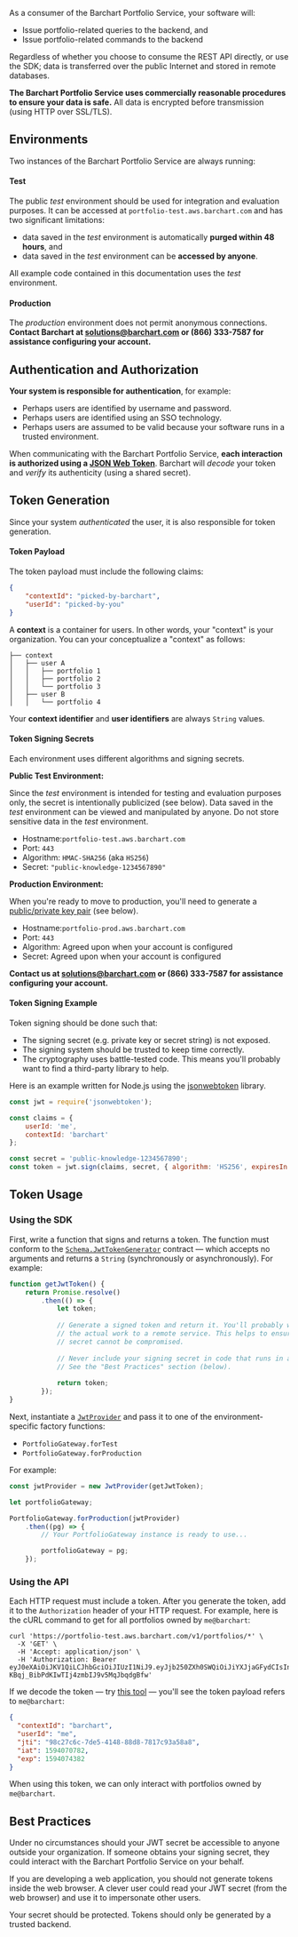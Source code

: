 As a consumer of the Barchart Portfolio Service, your software will:

* Issue portfolio-related queries to the backend, and
* Issue portfolio-related commands to the backend

Regardless of whether you choose to consume the REST API directly, or use the SDK; data is transferred over the public Internet and stored in remote databases.

**The Barchart Portfolio Service uses commercially reasonable procedures to ensure your data is safe.** All data is encrypted before transmission (using HTTP over SSL/TLS).

## Environments

Two instances of the Barchart Portfolio Service are always running:

#### Test

The public _test_ environment should be used for integration and evaluation purposes. It can be accessed at ```portfolio-test.aws.barchart.com``` and has two significant limitations:

* data saved in the _test_ environment is automatically **purged within 48 hours**, and
* data saved in the _test_ environment can be **accessed by anyone**.

All example code contained in this documentation uses the _test_ environment.

#### Production

The _production_ environment does not permit anonymous connections. **Contact Barchart at solutions@barchart.com or (866) 333-7587 for assistance configuring your account.**

## Authentication and Authorization

**Your system is responsible for authentication**, for example:

* Perhaps users are identified by username and password.
* Perhaps users are identified using an SSO technology.
* Perhaps users are assumed to be valid because your software runs in a trusted environment.

When communicating with the Barchart Portfolio Service, **each interaction is authorized using a [JSON Web Token](https://en.wikipedia.org/wiki/JSON_Web_Token)**. Barchart will _decode_ your token and _verify_ its authenticity (using a shared secret). 

## Token Generation

Since your system _authenticated_ the user, it is also responsible for token generation.

#### Token Payload

The token payload must include the following claims:

```json
{
	"contextId": "picked-by-barchart",
	"userId": "picked-by-you"
}
```

A **context** is a container for users. In other words, your "context" is your organization. You can your conceptualize a "context" as follows:

```text
├── context
│   ├── user A
│   │   ├── portfolio 1
│   │   ├── portfolio 2
│   │   └── portfolio 3
│   ├── user B
│   │   └── portfolio 4
```

Your **context identifier** and **user identifiers** are always ```String``` values.

#### Token Signing Secrets

Each environment uses different algorithms and signing secrets.

**Public Test Environment:**

Since the _test_ environment is intended for testing and evaluation purposes only, the secret is intentionally publicized (see below). Data saved in the _test_ environment can be viewed and manipulated by anyone. Do not store sensitive data in the _test_ environment.

* Hostname:```portfolio-test.aws.barchart.com```
* Port: ```443```
* Algorithm: ```HMAC-SHA256``` (aka ```HS256```)
* Secret: ```"public-knowledge-1234567890"```

**Production Environment:**

When you're ready to move to production, you'll need to generate a [public/private key pair](https://en.wikipedia.org/wiki/Public-key_cryptography) (see below).

* Hostname:```portfolio-prod.aws.barchart.com```
* Port: ```443```
* Algorithm: Agreed upon when your account is configured
* Secret: Agreed upon when your account is configured

**Contact us at solutions@barchart.com or (866) 333-7587 for assistance configuring your account.**

#### Token Signing Example

Token signing should be done such that:

* The signing secret (e.g. private key or secret string) is not exposed.
* The signing system should be trusted to keep time correctly.
* The cryptography uses battle-tested code. This means you'll probably want to find a third-party library to help.

Here is an example written for Node.js using the [jsonwebtoken](https://github.com/auth0/node-jsonwebtoken#readme) library.

```js
const jwt = require('jsonwebtoken');

const claims = {
	userId: 'me',
	contextId: 'barchart'
};

const secret = 'public-knowledge-1234567890';
const token = jwt.sign(claims, secret, { algorithm: 'HS256', expiresIn: '2 days' });
```

## Token Usage

### Using the SDK

First, write a function that signs and returns a token. The function must conform to the [```Schema.JwtTokenGenerator```](/content/sdk/lib-security?id=callbacksjwttokengenerator) contract — which accepts no arguments and returns a ```String``` (synchronously or asynchronously). For example:

```js
function getJwtToken() {
	return Promise.resolve()
		.then(() => {
			let token;
			
			// Generate a signed token and return it. You'll probably want to delegate
			// the actual work to a remote service. This helps to ensure your JWT signing
			// secret cannot be compromised.
			
			// Never include your signing secret in code that runs in a web browser.
			// See the "Best Practices" section (below).
			
			return token;
		});
}
```

Next, instantiate a [```JwtProvider```](/content/sdk/lib-security?id=jwtprovider) and pass it to one of the environment-specific factory functions:

* ```PortfolioGateway.forTest```
* ```PortfolioGateway.forProduction```

For example:

```js
const jwtProvider = new JwtProvider(getJwtToken);

let portfolioGateway;

PortfolioGateway.forProduction(jwtProvider)
	.then((pg) => {
		// Your PortfolioGateway instance is ready to use...

		portfolioGateway = pg;
	});
```

### Using the API

Each HTTP request must include a token. After you generate the token, add it to the ```Authorization``` header of your HTTP request. For example, here is the cURL command to get for all portfolios owned by ```me@barchart```:

```shell
curl 'https://portfolio-test.aws.barchart.com/v1/portfolios/*' \
  -X 'GET' \
  -H 'Accept: application/json' \
  -H 'Authorization: Bearer eyJ0eXAiOiJKV1QiLCJhbGciOiJIUzI1NiJ9.eyJjb250ZXh0SWQiOiJiYXJjaGFydCIsInVzZXJJZCI6Im1lIiwianRpIjoiOThjMjdjNmMtN2RlNS00MTQ4LTg4ZDgtNzgxN2M5M2E1OGE4IiwiaWF0IjoxNTk0MDcwNzgyLCJleHAiOjE1OTQwNzQzODJ9.Pm8O_SG-KBqj_BibPdKIwTIj4zmbIJ9v5MqJbqdgBfw'
```

If we decode the token — try [this tool](https://jwt.io/) — you'll see the token payload refers to ```me@barchart```:

```json
{
  "contextId": "barchart",
  "userId": "me",
  "jti": "98c27c6c-7de5-4148-88d8-7817c93a58a8",
  "iat": 1594070782,
  "exp": 1594074382
}
```

When using this token, we can only interact with portfolios owned by ```me@barchart```.

## Best Practices

Under no circumstances should your JWT secret be accessible to anyone outside your organization. If someone obtains your signing secret, they could interact with the Barchart Portfolio Service on your behalf.

If you are developing a web application, you should not generate tokens inside the web browser. A clever user could read your JWT secret (from the web browser) and use it to impersonate other users.

Your secret should be protected. Tokens should only be generated by a trusted backend.

